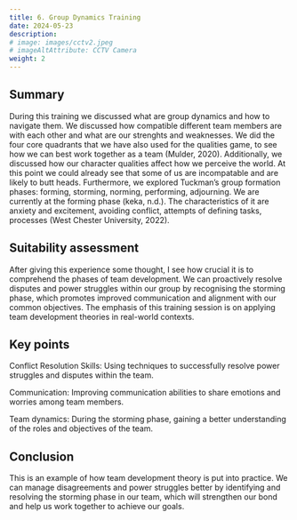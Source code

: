 ```yaml
---
title: 6. Group Dynamics Training
date: 2024-05-23
description: 
# image: images/cctv2.jpeg
# imageAltAttribute: CCTV Camera
weight: 2
---
```


## Summary
During this training we discussed what are group dynamics and how to navigate them. We discussed how compatible different team members are with each other and what are our strenghts and weaknesses. We did the four core quadrants that we have also used for the qualities game, to see how we can best work together as a team (Mulder, 2020). Additionally, we discussed how our character qualities affect how we perceive the world. At this point we could already see that some of us are incompatable and are likely to butt heads. Furthermore, we explored Tuckman’s group formation phases: forming, storming, norming, performing, adjourning. We are currently at the forming phase (keka, n.d.). The characteristics of it are anxiety and excitement, avoiding conflict, attempts of defining tasks, processes (West Chester University, 2022).

## Suitability assessment
After giving this experience some thought, I see how crucial it is to comprehend the phases of team development. We can proactively resolve disputes and power struggles within our group by recognising the storming phase, which promotes improved communication and alignment with our common objectives. The emphasis of this training session is on applying team development theories in real-world contexts.

## Key points
Conflict Resolution Skills: Using techniques to successfully resolve power struggles and disputes within the team.

Communication: Improving communication abilities to share emotions and worries among team members.

Team dynamics: During the storming phase, gaining a better understanding of the roles and objectives of the team.

## Conclusion
This is an example of how team development theory is put into practice. We can manage disagreements and power struggles better by identifying and resolving the storming phase in our team, which will strengthen our bond and help us work together to achieve our goals.
